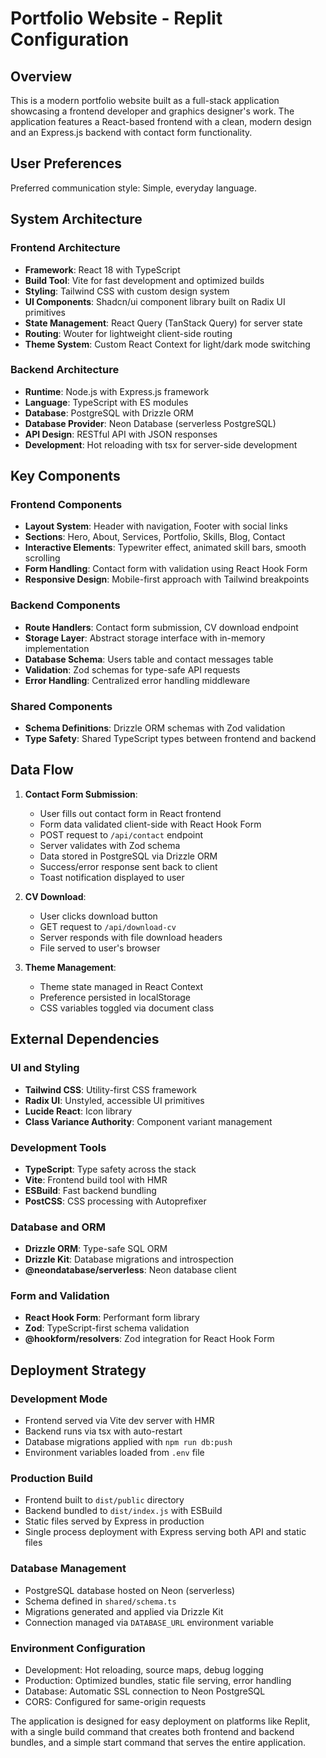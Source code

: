 # Portfolio Website - Replit Configuration

## Overview

This is a modern portfolio website built as a full-stack application showcasing a frontend developer and graphics designer's work. The application features a React-based frontend with a clean, modern design and an Express.js backend with contact form functionality.

## User Preferences

Preferred communication style: Simple, everyday language.

## System Architecture

### Frontend Architecture
- **Framework**: React 18 with TypeScript
- **Build Tool**: Vite for fast development and optimized builds
- **Styling**: Tailwind CSS with custom design system
- **UI Components**: Shadcn/ui component library built on Radix UI primitives
- **State Management**: React Query (TanStack Query) for server state
- **Routing**: Wouter for lightweight client-side routing
- **Theme System**: Custom React Context for light/dark mode switching

### Backend Architecture
- **Runtime**: Node.js with Express.js framework
- **Language**: TypeScript with ES modules
- **Database**: PostgreSQL with Drizzle ORM
- **Database Provider**: Neon Database (serverless PostgreSQL)
- **API Design**: RESTful API with JSON responses
- **Development**: Hot reloading with tsx for server-side development

## Key Components

### Frontend Components
- **Layout System**: Header with navigation, Footer with social links
- **Sections**: Hero, About, Services, Portfolio, Skills, Blog, Contact
- **Interactive Elements**: Typewriter effect, animated skill bars, smooth scrolling
- **Form Handling**: Contact form with validation using React Hook Form
- **Responsive Design**: Mobile-first approach with Tailwind breakpoints

### Backend Components
- **Route Handlers**: Contact form submission, CV download endpoint
- **Storage Layer**: Abstract storage interface with in-memory implementation
- **Database Schema**: Users table and contact messages table
- **Validation**: Zod schemas for type-safe API requests
- **Error Handling**: Centralized error handling middleware

### Shared Components
- **Schema Definitions**: Drizzle ORM schemas with Zod validation
- **Type Safety**: Shared TypeScript types between frontend and backend

## Data Flow

1. **Contact Form Submission**:
   - User fills out contact form in React frontend
   - Form data validated client-side with React Hook Form
   - POST request to `/api/contact` endpoint
   - Server validates with Zod schema
   - Data stored in PostgreSQL via Drizzle ORM
   - Success/error response sent back to client
   - Toast notification displayed to user

2. **CV Download**:
   - User clicks download button
   - GET request to `/api/download-cv`
   - Server responds with file download headers
   - File served to user's browser

3. **Theme Management**:
   - Theme state managed in React Context
   - Preference persisted in localStorage
   - CSS variables toggled via document class

## External Dependencies

### UI and Styling
- **Tailwind CSS**: Utility-first CSS framework
- **Radix UI**: Unstyled, accessible UI primitives
- **Lucide React**: Icon library
- **Class Variance Authority**: Component variant management

### Development Tools
- **TypeScript**: Type safety across the stack
- **Vite**: Frontend build tool with HMR
- **ESBuild**: Fast backend bundling
- **PostCSS**: CSS processing with Autoprefixer

### Database and ORM
- **Drizzle ORM**: Type-safe SQL ORM
- **Drizzle Kit**: Database migrations and introspection
- **@neondatabase/serverless**: Neon database client

### Form and Validation
- **React Hook Form**: Performant form library
- **Zod**: TypeScript-first schema validation
- **@hookform/resolvers**: Zod integration for React Hook Form

## Deployment Strategy

### Development Mode
- Frontend served via Vite dev server with HMR
- Backend runs via tsx with auto-restart
- Database migrations applied with `npm run db:push`
- Environment variables loaded from `.env` file

### Production Build
- Frontend built to `dist/public` directory
- Backend bundled to `dist/index.js` with ESBuild
- Static files served by Express in production
- Single process deployment with Express serving both API and static files

### Database Management
- PostgreSQL database hosted on Neon (serverless)
- Schema defined in `shared/schema.ts`
- Migrations generated and applied via Drizzle Kit
- Connection managed via `DATABASE_URL` environment variable

### Environment Configuration
- Development: Hot reloading, source maps, debug logging
- Production: Optimized bundles, static file serving, error handling
- Database: Automatic SSL connection to Neon PostgreSQL
- CORS: Configured for same-origin requests

The application is designed for easy deployment on platforms like Replit, with a single build command that creates both frontend and backend bundles, and a simple start command that serves the entire application.